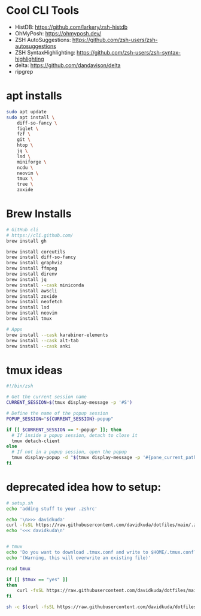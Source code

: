 # Cool CLI Tools

- HistDB: https://github.com/larkery/zsh-histdb
- OhMyPosh: https://ohmyposh.dev/
- ZSH AutoSuggestions: https://github.com/zsh-users/zsh-autosuggestions
- ZSH SyntaxHighlighting: https://github.com/zsh-users/zsh-syntax-highlighting
- delta: https://github.com/dandavison/delta
- ripgrep

# apt installs

```sh
sudo apt update
sudo apt install \
    diff-so-fancy \
    figlet \
    fzf \
    git \
    htop \
    jq \
    lsd \
    miniforge \
    ncdu \
    neovim \
    tmux \
    tree \
    zoxide
```

# Brew Installs

```sh
# GitHub cli
# https://cli.github.com/
brew install gh

brew install coreutils
brew install diff-so-fancy
brew install graphviz
brew install ffmpeg
brew install direnv
brew install jq
brew install --cask miniconda
brew install awscli
brew install zoxide
brew install neofetch
brew install lsd
brew install neovim
brew install tmux

# Apps
brew install --cask karabiner-elements
brew install --cask alt-tab
brew install --cask anki
```

# tmux ideas

```sh
#!/bin/zsh

# Get the current session name
CURRENT_SESSION=$(tmux display-message -p '#S')

# Define the name of the popup session
POPUP_SESSION="${CURRENT_SESSION}-popup"

if [[ $CURRENT_SESSION == *-popup* ]]; then
  # If inside a popup session, detach to close it
  tmux detach-client
else
  # If not in a popup session, open the popup
  tmux display-popup -d "$(tmux display-message -p '#{pane_current_path}')" -xC -yC -w 92% -h 92% -E "tmux attach-session -t $POPUP_SESSION || tmux new-session -s $POPUP_SESSION"
fi
```

# deprecated idea how to setup:

```sh
# setup.sh
echo 'adding stuff to your .zshrc'

echo '\n>>> davidkuda'
curl -fsSL https://raw.githubusercontent.com/davidkuda/dotfiles/main/.zshrc >> $HOME/.zshrc
echo '<<< davidkuda\n'


# tmux
echo 'Do you want to download .tmux.conf and write to $HOME/.tmux.conf? (type yes for approval)'
echo '(Warning, this will overwrite an existing file)'

read tmux

if [[ $tmux == "yes" ]]
then
    curl -fsSL https://raw.githubusercontent.com/davidkuda/dotfiles/main/.tmux.conf --output $HOME/.tmux.conf
fi
```

```sh
sh -c $(curl -fsSL https://raw.githubusercontent.com/davidkuda/dotfiles/main/setup.sh)
```


